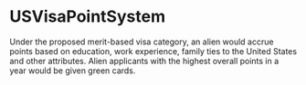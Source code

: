 # USVisaPointSystem

Under the proposed merit-based visa category, an alien would accrue points based on education, work experience, family ties to the United States and other attributes. Alien applicants with the highest overall points in a year would be given green cards.
